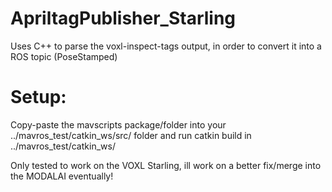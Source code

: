 # ApriltagPublisher_Starling
Uses C++ to parse the voxl-inspect-tags output, in order to convert it into a ROS topic (PoseStamped)

# Setup:
Copy-paste the mavscripts package/folder into your ../mavros_test/catkin_ws/src/ folder and run catkin build in ../mavros_test/catkin_ws/ 

Only tested to work on the VOXL Starling, ill work on a better fix/merge into the MODALAI eventually! 
